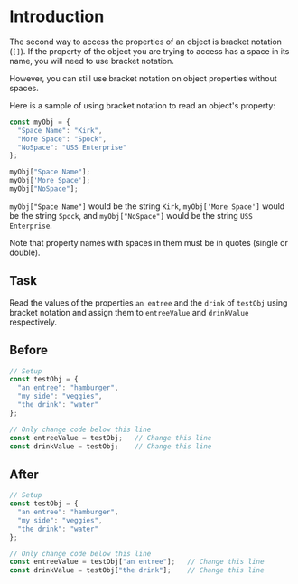 # Introduction

The second way to access the properties of an object is bracket notation (`[]`). If the property of the object you are trying to access has a space in its name, you will need to use bracket notation.

However, you can still use bracket notation on object properties without spaces.

Here is a sample of using bracket notation to read an object's property:

```javascript
const myObj = {
  "Space Name": "Kirk",
  "More Space": "Spock",
  "NoSpace": "USS Enterprise"
};

myObj["Space Name"];
myObj['More Space'];
myObj["NoSpace"];
```

`myObj["Space Name"]` would be the string `Kirk`, `myObj['More Space']` would be the string `Spock`, and `myObj["NoSpace"]` would be the string `USS Enterprise`.

Note that property names with spaces in them must be in quotes (single or double).

## Task 
Read the values of the properties `an entree` and the `drink` of `testObj` using bracket notation and assign them to `entreeValue` and `drinkValue` respectively.

## Before

```javascript
// Setup
const testObj = {
  "an entree": "hamburger",
  "my side": "veggies",
  "the drink": "water"
};

// Only change code below this line
const entreeValue = testObj;   // Change this line
const drinkValue = testObj;    // Change this line
```

## After

```javascript
// Setup
const testObj = {
  "an entree": "hamburger",
  "my side": "veggies",
  "the drink": "water"
};

// Only change code below this line
const entreeValue = testObj["an entree"];   // Change this line
const drinkValue = testObj["the drink"];    // Change this line
```
